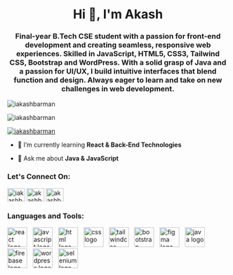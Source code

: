 <h1 align="center">Hi 👋, I'm Akash</h1>
<h3 align="center">Final-year B.Tech CSE student with a passion for front-end development and creating seamless, responsive web experiences. Skilled in JavaScript, HTML5, CSS3, Tailwind CSS, Bootstrap and WordPress. With a solid grasp of Java and a passion for UI/UX, I build intuitive interfaces that blend function and design. Always eager to learn and take on new challenges in web development.</h3>

<p align="left"> <img src="https://komarev.com/ghpvc/?username=iakashbarman&label=Profile%20views&color=0e75b6&style=flat" alt="iakashbarman" /> </p>

<p align="left"><img src="https://github-profile-trophy.vercel.app/?username=iakashbarman&theme=onedark&margin-w=15&margin-h=15&title=MultiLanguage,Experience,PullRequest,Repositories,Commits,Followers" alt="iakashbarman" /></a> </p>

<p align="left"> <a href="https://twitter.com/iakashbarman" target="blank"><img src="https://img.shields.io/twitter/follow/iakashbarman?logo=twitter&style=for-the-badge" alt="iakashbarman" /></a> </p>

- 🌱 I’m currently learning **React & Back-End Technologies**

- 💬 Ask me about **Java & JavaScript**

<h3 align="left">Let's Connect On:</h3>
<p align="left">
<a href="https://twitter.com/iakashbarman" target="blank"><img align="center" src="https://raw.githubusercontent.com/rahuldkjain/github-profile-readme-generator/master/src/images/icons/Social/twitter.svg" alt="iakashbarman" height="30" width="40" /></a>
<a href="https://linkedin.com/in/akashbarman" target="blank"><img align="center" src="https://raw.githubusercontent.com/rahuldkjain/github-profile-readme-generator/master/src/images/icons/Social/linked-in-alt.svg" alt="akashbarman" height="30" width="40" /></a>
<a href="https://instagram.com/akashbarman.me" target="blank"><img align="center" src="https://raw.githubusercontent.com/rahuldkjain/github-profile-readme-generator/master/src/images/icons/Social/instagram.svg" alt="akashbarman.me" height="30" width="40" /></a>
</p>

<h3 align="left">Languages and Tools:</h3>
<p align="left">
  <img src="https://skillicons.dev/icons?i=react" height="45" alt="react logo"  />
  <img width="5" />
  <img src="https://skillicons.dev/icons?i=js" height="45" alt="javascript logo"  />
  <img width="5" />
  <img src="https://skillicons.dev/icons?i=html" height="45" alt="html logo"  />
  <img width="5" />
  <img src="https://skillicons.dev/icons?i=css" height="45" alt="css logo"  />
  <img width="5" />
  <img src="https://skillicons.dev/icons?i=tailwind" height="45" alt="tailwindcss logo"  />
  <img width="5" />
  <img src="https://skillicons.dev/icons?i=bootstrap" height="45" alt="bootstrap logo"  />
  <img width="5" />
  <img src="https://skillicons.dev/icons?i=figma" height="45" alt="figma logo"  />
  <img width="5" />
  <img src="https://skillicons.dev/icons?i=java" height="45" alt="java logo"  />
  <img width="5" />
  <img src="https://skillicons.dev/icons?i=firebase" height="45" alt="firebase logo"  />
  <img width="5" />
  <img src="https://skillicons.dev/icons?i=wordpress" height="45" alt="wordpress logo"  />
  <img width="5" />
  <img src="https://skillicons.dev/icons?i=selenium" height="45" alt="selenium logo"  />
  <img width="5" />
</p>


<!-- <p><img align="left" src="https://github-readme-stats.vercel.app/api/top-langs?username=iakashbarman&show_icons=true&locale=en&layout=compact" alt="iakashbarman" /></p>

<p>&nbsp;<img align="center" src="https://github-readme-stats.vercel.app/api?username=iakashbarman&show_icons=true&locale=en" alt="iakashbarman" /></p>

<p><img align="center" src="https://github-readme-streak-stats.herokuapp.com/?user=iakashbarman&" alt="iakashbarman" /></p> -->
